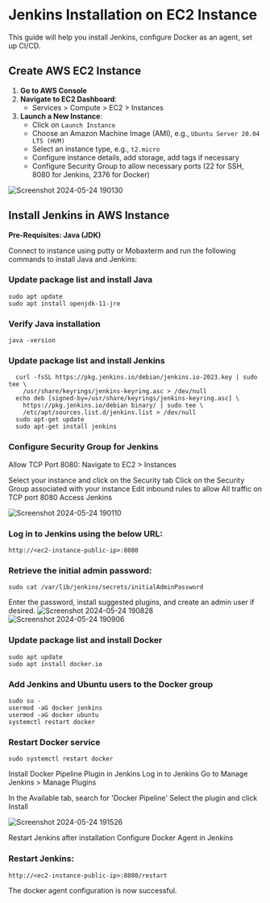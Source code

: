# Jenkins Installation on EC2 Instance

This guide will help you install Jenkins, configure Docker as an agent, set up CI/CD.

## Create AWS EC2 Instance

1. **Go to AWS Console**
2. **Navigate to EC2 Dashboard**:
   - Services > Compute > EC2 > Instances
3. **Launch a New Instance**:
   - Click on `Launch Instance`
   - Choose an Amazon Machine Image (AMI), e.g., `Ubuntu Server 20.04 LTS (HVM)`
   - Select an instance type, e.g., `t2.micro`
   - Configure instance details, add storage, add tags if necessary
   - Configure Security Group to allow necessary ports (22 for SSH, 8080 for Jenkins, 2376 for Docker)

![Screenshot 2024-05-24 190130](https://github.com/PoornaChaitanya/Jenkins/assets/84367538/314376cf-3c48-46cd-a361-f7a4e0ee80f4)


## Install Jenkins in AWS Instance

**Pre-Requisites: Java (JDK)**

Connect to instance using putty or Mobaxterm and run the following commands to install Java and Jenkins:

### Update package list and install Java
    sudo apt update
    sudo apt install openjdk-11-jre

### Verify Java installation
    java -version

### Update package list and install Jenkins
   
      curl -fsSL https://pkg.jenkins.io/debian/jenkins.io-2023.key | sudo tee \
        /usr/share/keyrings/jenkins-keyring.asc > /dev/null
      echo deb [signed-by=/usr/share/keyrings/jenkins-keyring.asc] \
        https://pkg.jenkins.io/debian binary/ | sudo tee \
        /etc/apt/sources.list.d/jenkins.list > /dev/null
      sudo apt-get update
      sudo apt-get install jenkins

### Configure Security Group for Jenkins

Allow TCP Port 8080:
Navigate to EC2 > Instances

Select your instance and click on the Security tab
Click on the Security Group associated with your instance
Edit inbound rules to allow All traffic on TCP port 8080
Access Jenkins

![Screenshot 2024-05-24 190110](https://github.com/PoornaChaitanya/Jenkins/assets/84367538/3d9681d9-c134-4d4a-a208-9967e981b09d)


### Log in to Jenkins using the below URL:
    http://<ec2-instance-public-ip>:8080

### Retrieve the initial admin password:

    sudo cat /var/lib/jenkins/secrets/initialAdminPassword
    
Enter the password, install suggested plugins, and create an admin user if desired.
![Screenshot 2024-05-24 190828](https://github.com/PoornaChaitanya/Jenkins/assets/84367538/392ede94-d20a-489b-918e-717837221ed6)
![Screenshot 2024-05-24 190906](https://github.com/PoornaChaitanya/Jenkins/assets/84367538/a80833f0-7fe3-4216-a37e-bcc7108ca8ba)



### Update package list and install Docker
    sudo apt update
    sudo apt install docker.io

### Add Jenkins and Ubuntu users to the Docker group
    sudo su - 
    usermod -aG docker jenkins
    usermod -aG docker ubuntu
    systemctl restart docker

### Restart Docker service
    sudo systemctl restart docker
    
Install Docker Pipeline Plugin in Jenkins
Log in to Jenkins
Go to Manage Jenkins > Manage Plugins

In the Available tab, search for 'Docker Pipeline'
Select the plugin and click Install

![Screenshot 2024-05-24 191526](https://github.com/PoornaChaitanya/Jenkins/assets/84367538/dc1a581c-2796-4b69-9d5c-812a78c0b150)

Restart Jenkins after installation
Configure Docker Agent in Jenkins

### Restart Jenkins:
    http://<ec2-instance-public-ip>:8080/restart

The docker agent configuration is now successful.
